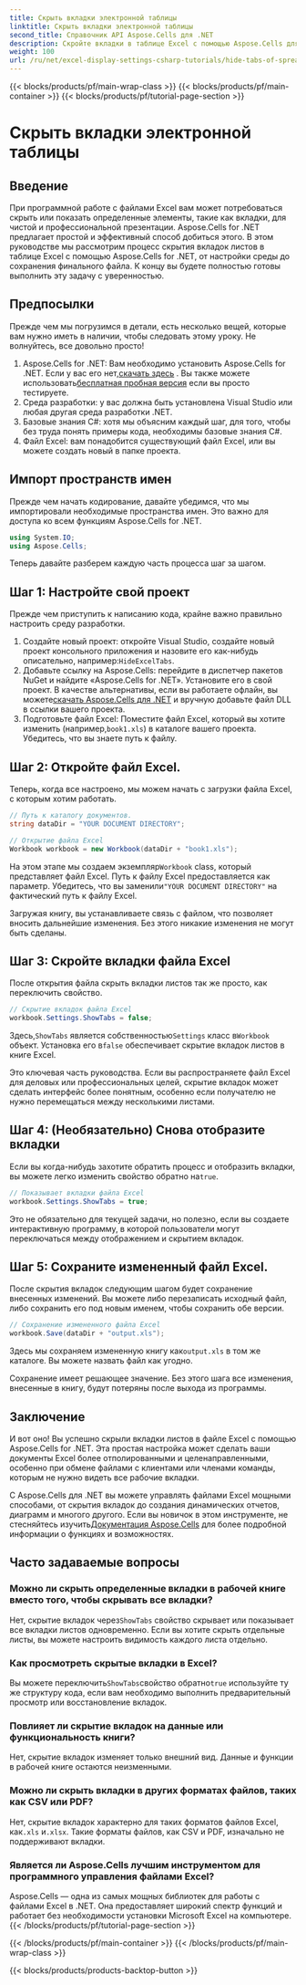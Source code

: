 ```yaml
---
title: Скрыть вкладки электронной таблицы
linktitle: Скрыть вкладки электронной таблицы
second_title: Справочник API Aspose.Cells для .NET
description: Скройте вкладки в таблице Excel с помощью Aspose.Cells для .NET. Узнайте, как программно скрыть и показать вкладки листов всего за несколько простых шагов.
weight: 100
url: /ru/net/excel-display-settings-csharp-tutorials/hide-tabs-of-spreadsheet/
---
```


{{< blocks/products/pf/main-wrap-class >}}
{{< blocks/products/pf/main-container >}}
{{< blocks/products/pf/tutorial-page-section >}}

# Скрыть вкладки электронной таблицы

## Введение

При программной работе с файлами Excel вам может потребоваться скрыть или показать определенные элементы, такие как вкладки, для чистой и профессиональной презентации. Aspose.Cells for .NET предлагает простой и эффективный способ добиться этого. В этом руководстве мы рассмотрим процесс скрытия вкладок листов в таблице Excel с помощью Aspose.Cells for .NET, от настройки среды до сохранения финального файла. К концу вы будете полностью готовы выполнить эту задачу с уверенностью.

## Предпосылки

Прежде чем мы погрузимся в детали, есть несколько вещей, которые вам нужно иметь в наличии, чтобы следовать этому уроку. Не волнуйтесь, все довольно просто!

1.  Aspose.Cells for .NET: Вам необходимо установить Aspose.Cells for .NET. Если у вас его нет,[скачать здесь](https://releases.aspose.com/cells/net/) . Вы также можете использовать[бесплатная пробная версия](https://releases.aspose.com/) если вы просто тестируете.
2. Среда разработки: у вас должна быть установлена Visual Studio или любая другая среда разработки .NET.
3. Базовые знания C#: хотя мы объясним каждый шаг, для того, чтобы без труда понять примеры кода, необходимы базовые знания C#.
4. Файл Excel: вам понадобится существующий файл Excel, или вы можете создать новый в папке проекта.

## Импорт пространств имен

Прежде чем начать кодирование, давайте убедимся, что мы импортировали необходимые пространства имен. Это важно для доступа ко всем функциям Aspose.Cells for .NET.

```csharp
using System.IO;
using Aspose.Cells;
```

Теперь давайте разберем каждую часть процесса шаг за шагом.

## Шаг 1: Настройте свой проект

Прежде чем приступить к написанию кода, крайне важно правильно настроить среду разработки.

1.  Создайте новый проект: откройте Visual Studio, создайте новый проект консольного приложения и назовите его как-нибудь описательно, например:`HideExcelTabs`.
2. Добавьте ссылку на Aspose.Cells: перейдите в диспетчер пакетов NuGet и найдите «Aspose.Cells for .NET». Установите его в свой проект.
 В качестве альтернативы, если вы работаете офлайн, вы можете[скачать Aspose.Cells для .NET](https://releases.aspose.com/cells/net/) и вручную добавьте файл DLL в ссылки вашего проекта.
3. Подготовьте файл Excel: Поместите файл Excel, который вы хотите изменить (например,`book1.xls`) в каталоге вашего проекта. Убедитесь, что вы знаете путь к файлу.

## Шаг 2: Откройте файл Excel.

Теперь, когда все настроено, мы можем начать с загрузки файла Excel, с которым хотим работать.

```csharp
// Путь к каталогу документов.
string dataDir = "YOUR DOCUMENT DIRECTORY";

// Открытие файла Excel
Workbook workbook = new Workbook(dataDir + "book1.xls");
```

 На этом этапе мы создаем экземпляр`Workbook` class, который представляет файл Excel. Путь к файлу Excel предоставляется как параметр. Убедитесь, что вы заменили`"YOUR DOCUMENT DIRECTORY"` на фактический путь к файлу Excel.

Загружая книгу, вы устанавливаете связь с файлом, что позволяет вносить дальнейшие изменения. Без этого никакие изменения не могут быть сделаны.

## Шаг 3: Скройте вкладки файла Excel

После открытия файла скрыть вкладки листов так же просто, как переключить свойство.

```csharp
// Скрытие вкладок файла Excel
workbook.Settings.ShowTabs = false;
```

 Здесь,`ShowTabs` является собственностью`Settings` класс в`Workbook` объект. Установка его в`false` обеспечивает скрытие вкладок листов в книге Excel.

Это ключевая часть руководства. Если вы распространяете файл Excel для деловых или профессиональных целей, скрытие вкладок может сделать интерфейс более понятным, особенно если получателю не нужно перемещаться между несколькими листами.

## Шаг 4: (Необязательно) Снова отобразите вкладки

 Если вы когда-нибудь захотите обратить процесс и отобразить вкладки, вы можете легко изменить свойство обратно на`true`.

```csharp
// Показывает вкладки файла Excel
workbook.Settings.ShowTabs = true;
```

Это не обязательно для текущей задачи, но полезно, если вы создаете интерактивную программу, в которой пользователи могут переключаться между отображением и скрытием вкладок.

## Шаг 5: Сохраните измененный файл Excel.

После скрытия вкладок следующим шагом будет сохранение внесенных изменений. Вы можете либо перезаписать исходный файл, либо сохранить его под новым именем, чтобы сохранить обе версии.

```csharp
// Сохранение измененного файла Excel
workbook.Save(dataDir + "output.xls");
```

 Здесь мы сохраняем измененную книгу как`output.xls` в том же каталоге. Вы можете назвать файл как угодно.

Сохранение имеет решающее значение. Без этого шага все изменения, внесенные в книгу, будут потеряны после выхода из программы.

## Заключение

И вот оно! Вы успешно скрыли вкладки листов в файле Excel с помощью Aspose.Cells for .NET. Эта простая настройка может сделать ваши документы Excel более отполированными и целенаправленными, особенно при обмене файлами с клиентами или членами команды, которым не нужно видеть все рабочие вкладки.

 С Aspose.Cells для .NET вы можете управлять файлами Excel мощными способами, от скрытия вкладок до создания динамических отчетов, диаграмм и многого другого. Если вы новичок в этом инструменте, не стесняйтесь изучить[Документация Aspose.Cells](https://reference.aspose.com/cells/net/) для более подробной информации о функциях и возможностях.

## Часто задаваемые вопросы

### Можно ли скрыть определенные вкладки в рабочей книге вместо того, чтобы скрывать все вкладки?  
 Нет, скрытие вкладок через`ShowTabs` свойство скрывает или показывает все вкладки листов одновременно. Если вы хотите скрыть отдельные листы, вы можете настроить видимость каждого листа отдельно.

### Как просмотреть скрытые вкладки в Excel?  
 Вы можете переключить`ShowTabs`свойство обратно`true` используйте ту же структуру кода, если вам необходимо выполнить предварительный просмотр или восстановление вкладок.

### Повлияет ли скрытие вкладок на данные или функциональность книги?  
Нет, скрытие вкладок изменяет только внешний вид. Данные и функции в рабочей книге остаются неизменными.

### Можно ли скрыть вкладки в других форматах файлов, таких как CSV или PDF?  
 Нет, скрытие вкладок характерно для таких форматов файлов Excel, как`.xls` и`.xlsx`. Такие форматы файлов, как CSV и PDF, изначально не поддерживают вкладки.

### Является ли Aspose.Cells лучшим инструментом для программного управления файлами Excel?  
Aspose.Cells — одна из самых мощных библиотек для работы с файлами Excel в .NET. Она предоставляет широкий спектр функций и работает без необходимости установки Microsoft Excel на компьютере.
{{< /blocks/products/pf/tutorial-page-section >}}

{{< /blocks/products/pf/main-container >}}
{{< /blocks/products/pf/main-wrap-class >}}

{{< blocks/products/products-backtop-button >}}
